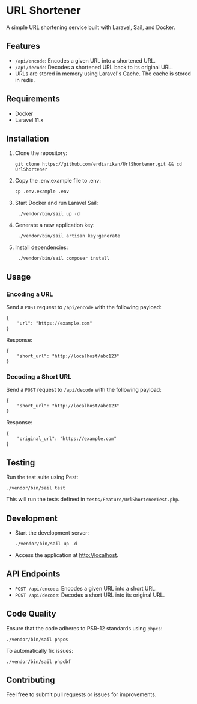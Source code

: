 URL Shortener
=============

A simple URL shortening service built with Laravel, Sail, and Docker.

Features
------------

- `/api/encode`: Encodes a given URL into a shortened URL.
- `/api/decode`: Decodes a shortened URL back to its original URL.
- URLs are stored in memory using Laravel's Cache. The cache is stored in redis.

Requirements
------------

*   Docker
*   Laravel 11.x

Installation
------------

1.  Clone the repository:

        git clone https://github.com/erdiarikan/UrlShortener.git && cd UrlShortener

2.  Copy the .env.example file to .env:

        cp .env.example .env

3. Start Docker and run Laravel Sail:

        ./vendor/bin/sail up -d
 
4. Generate a new application key:

        ./vendor/bin/sail artisan key:generate
 
5. Install dependencies:

        ./vendor/bin/sail composer install

Usage
-----

### Encoding a URL

Send a `POST` request to `/api/encode` with the following payload:

    {
        "url": "https://example.com"
    }

Response:

    {
        "short_url": "http://localhost/abc123"
    }

### Decoding a Short URL

Send a `POST` request to `/api/decode` with the following payload:

    {
        "short_url": "http://localhost/abc123"
    }

Response:

    {
        "original_url": "https://example.com"
    }

Testing
-------

Run the test suite using Pest:

    ./vendor/bin/sail test

This will run the tests defined in `tests/Feature/UrlShortenerTest.php`.

Development
-----------

*   Start the development server:

        ./vendor/bin/sail up -d

*   Access the application at [http://localhost](http://localhost).

API Endpoints
-------------

*   `POST /api/encode`: Encodes a given URL into a short URL.
*   `POST /api/decode`: Decodes a short URL into its original URL.

Code Quality
------------

Ensure that the code adheres to PSR-12 standards using `phpcs`:

    ./vendor/bin/sail phpcs

To automatically fix issues:

    ./vendor/bin/sail phpcbf

Contributing
------------

Feel free to submit pull requests or issues for improvements.

